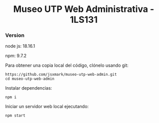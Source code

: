 <h1 align="center">
  Museo UTP Web Administrativa - 1LS131
</h1>

### Version

node js: 18.16.1

npm: 9.7.2

Para obtener una copia local del código, clónelo usando git:

```
https://github.com/jsxmark/museo-utp-web-admin.git
cd museo-utp-web-admin
```

Instalar dependencias:

```
npm i
```

Iniciar un servidor web local ejecutando:

```
npm start
```
